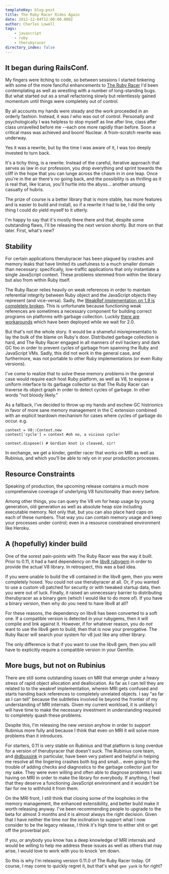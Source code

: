 ```yaml
---
templateKey: blog-post
title: The Ruby Racer Rides Again
date: 2012-12-04T12:00:00.000Z
author: Charles Lowell
tags: 
    - javascript
    - ruby
    - therubyracer
directory_index: false
---
```


## It began during RailsConf.

My fingers were itching to code, so between sessions I started
tinkering with some of the more fanciful enhancements to
[The Ruby Racer][1] I'd been contemplating as well as wrestling with
a number of long-standing bugs. But what started out as a small
refactoring slowly but relentlessly gained momentum until things
were completely out of control.

By all accounts my hands were steady and the work proceeded in an
orderly fashion. Instead, it was *I* who was out of control.
Personally and psychologically I was helpless to stop myself as line
after line, class after class unravelled before me --each one more
rapidly than before. Soon a critical mass was achieved and boom!
Nuclear. A from-scratch rewrite was underway.

Yes it was a rewrite, but by the time I was aware of it, I was too
deeply invested to turn back.

It's a tichy thing, is a rewrite. Instead of the careful, iterative
approach that serves as law in our profession, you drop everything
and sprint towards the cliff in the hope that you can lunge across the chasm in
in one leap. Once you're in the air there's no going back, and the
possibility is as thrilling as it is real that, like Icarus, you'll
hurtle into the abyss... another unsung casualty of hubris.

The prize of course is a better library that is more stable, has more
features and is easier to build and install, so if a rewrite it had to be,
I did the only thing I could do yield myself to it utterly.

I'm happy to say that it's mostly there there and that, despite some outstanding
flaws, I'll be releasing the next version shortly. But more on that later.
First, what's new?

## Stability

For certain applications therubyracer has been plagued by crashes and memory
leaks that have limited its usefulness to a much smaller domain than
necessary: specifically, low-traffic applications that only instantiate a
single JavaScript context. These problems stemmed from within the library but
also from within Ruby itself.

The Ruby Racer relies heavily on weak references in order to maintain
referential integrity between Ruby object and the JavaScript objects they
represent (and vice-versa). Sadly, the [WeakRef implementation on 1.9 is
completely broken][2]. This is unfortunate because functioning weak
references are sometimes a necessary component for building correct
programs on platforms with garbage collection. Luckily [there are
workarounds][3] which have been deployed while we wait for 2.0.

But that's not the whole story. It would be a shameful misrepresentatio
to lay the bulk of the blame on Ruby's door. Distributed garbage collection
is hard, and The Ruby Racer engaged in all manners of evil hackery and dark
GC foo in order to prevent cycles of garbage from spanning the Ruby and
JavaScript VMs. Sadly, this did not work in the general case, and furthermore,
was not portable to other Ruby implementations (or even Ruby versions).

I've come to realize that to solve these memory problems in the general case
would require each host Ruby platform, as well as V8, to expose a uniform
interface to its garbage collector so that The Ruby Racer can traverse its
object graph in order to detect cycles of garbage. In other words "not
bloody likely."

As a fallback, I've decided to throw up my hands and eschew GC histrionics in
favor of more sane memory management in the C extension combined with an explicit
teardown mechanism for cases where cycles of garbage do occur. e.g.

    context = V8::Context.new
    context['cycle'] = context #oh no, a vicious cycle!

    context.dispose() # Gordion knot is cleaved, sir!

In exchange, we get a kinder, gentler racer that works on MRI as well as
Rubinius, and which you'll be able to rely on in your production processes.

## Resource Constraints

Speaking of production, the upcoming release contains a much more
comprehensive coverage of underlying V8 functionality than every before.

Among other things, you can query the V8 vm for heap usage by young generation,
old generation as well as absolute heap size including executable memory. Not
only that, but you can also place hard caps on each of these numbers. That way
you can contain memory usage and keep your processes under control; even in a
resource constrained environment like Heroku.

## A (hopefully) kinder build

One of the sorest pain-points with The Ruby Racer was the way it built. Prior to
0.11, it had a hard dependency on the [libv8 rubygem][2] in order to provide the
actual V8 library. In retrospect, this was a bad idea.

If you were unable to build the v8 contained in the libv8 gem, then
you were completely hosed. You could not use therubyracer at all. Or, if you
wanted to use a custom v8 patched for security or with tweaked startup data,
then you were out of luck. Finally, it raised an unnecessary barrier
to distributing therubyracer as a binary gem (which I would like to do more of).
If you have a binary version, then why do you need to have libv8 at all?

For these reasons, the dependency on libv8 has been converted to a soft one. If
a compatible version is detected in your rubygems, then it will compile and link
against it. However, if for whatever reason, you do *not* want to use the libv8
gem to build, then that is now your prerogative. The Ruby Racer will search
your system for v8 just like any other library.

The only difference is that if you want to use the libv8 gem, then you will have
to explicitly require a compatible version in your Gemfile.

## More bugs, but not on Rubinius

There are still some outstanding issues on MRI that emerge under a heavy stress of
rapid object allocation and deallocation. As far as I can tell they are related to
to the weakref implementation, wherein MRI gets confused and starts handing back
references to completely unrelated objects. I say "as far as I can tell" because the
subtleties involved lie beyond the frontier of my understanding of MRI internals.
Given my current workload, it is unlikely I will have time to make the necessary
investment in understanding required to completely quash these problems.

Despite this, I'm releasing the new version anyhow in order to support Rubinius more
fully and because I think that even on MRI it will solve more problems than it introduces.

For starters, 0.11 is very stable on Rubinius and that platform is long overdue
for a version of therubyracer that doesn't suck. The Rubinius core team, and [@dbussink][5]
in particular, have been very patient and helpful in helping me resolve all the lingering
crashes both big and small... even going to the trouble of adding checks and diagnostics
to the garbage collector just for my sake. They were even willing and often able to
diagnose problems I was having on MRI in order to make the library for everybody.
If anything, I feel that they deserve a functioning JavaScript environment and it wouldn't
be fair for me to withhold it from them.

On the MRI front, I still think that closing some of the loopholes in the memory management,
the enhanced extensibility, and better build make it worth releasing anyway. I've been
recommending people to upgrade to the beta for almost 3 months and it is almost always the
right decision. Given that I have neither the time nor the inclination to support what I now
consider to be the legacy release, I think it's high time to either shit or get off the
proverbial pot.

If you, or anybody you know has a deep knowledge of MRI internals and would be willing to help
me address these issues as well as others that may arise, I would love to work with you to
knock 'em down.

So this is why I'm releasing version 0.11.0 of The Ruby Racer today. Of course, I may
come to quickly regret it, but that's what `gem yank` is for right?

[1]: https://github.com/cowboyd/therubyracer
[2]: http://bugs.ruby-lang.org/issues/show/4168
[3]: https://github.com/bdurand/ref
[4]: https://github.com/cowboyd/libv8
[5]: https://twitter.com/dbussink
